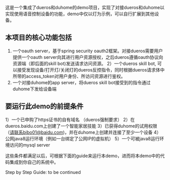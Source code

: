 这是一个集成了dueros和duhome的demo项目，实现了对接dueros和duhome以实现使用语音控制设备的功能，demo中仅以灯为示例，可以自行扩展到其他设备。

本项目的核心功能包括 
----
1) 一个oauth server，基于spring security oauth2框架。对接dueros需要用户提供一个oauth server向其进行用户资源授权，之后dueros遵循oauth协议向资源端（即后面的skill bot)发送请求访问资源。
2）一个dueros skill bot, 可以接受发现设备/打开灯/关闭灯的dueros反控指令，同时根据dueros请求体中所带的access_token对用户身份、所访问资源进行鉴权。
3) 一个对接duhome的app server，将dueros skill bot接受到的指令通过duhome下发给设备端

要运行此demo的前提条件
----
1）一个已申购了https证书的自有域名 （dueros强制要求）
2）在dueros.baidu.com上创建了一个智能家居技能
3）已获得duhome的试用权限（请联系bibo01@baidu.com)，并在duhome上创建并连接了至少一个设备
4）公网java8运行环境（例如一台绑定了公网IP的虚拟机）
5）一个可被java8运行环境访问的mysql server

这些条件都满足以后，可根据下面的guide来运行本demo，进而将本demo中的代码集成到你自己的系统中。

Step by Step Guide:
 to be continued